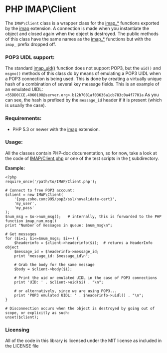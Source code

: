 PHP IMAP\Client
===============

The `IMAP\Client` class is a wrapper class for the [imap_*](http://php.net/manual/en/ref.imap.php) functions exported by the [imap](http://php.net/manual/en/book.imap.php) extension.
A connection is made when you instantiate the object and closed again when the object is destroyed.
The public methods of this class have the same names as the [imap_*](http://php.net/manual/en/ref.imap.php) functions but with the `imap_` prefix dropped off.

### POP3 UIDL support:
The standard [imap_uid()](http://php.net/manual/en/function.imap-uid.php) function does not support POP3, but the `uid()` and `msgno()` methods of this class do by means of emulating a POP3 UIDL when a POP3 connection is being used. This is done by creating a virtually unique hash of a combination of several key message fields. This is an example of an emulated UIDL:
`<55DD0CCE.4060108@server.org>.b12b7081af03636a1cb783c0a4f7701a`
As you can see, the hash is prefixed by the `message_id` header if it is present (which is usually the case).

### Requirements:
*  PHP 5.3 or newer with the [imap](http://php.net/manual/en/book.imap.php) extension.

### Usage:
All the classes contain PHP-doc documentation, so for now, take a look at the code of [IMAP/Client.php](../master/src/IMAP/Client.php) or one of the test scripts in the [t](../master/t/) subdirectory.

**Example:**

	<?php
	require_once('/path/to/IMAP/Client.php');

	# Connect to free POP3 account:
	$client = new IMAP\Client(
		'{pop.zoho.com:995/pop3/ssl/novalidate-cert}',
		'my_user',
		'my_pass'
	);
	$num_msg = $o->num_msg();	# internally, this is forwarded to the PHP function imap_num_msg()
	print "Number of messages in queue: $num_msg\n";

	# Get messages
	for ($i=1; $i<=$num_msgs; $i++) {
		$headerinfo = $client->headerinfo($i);	# returns a HeaderInfo object
		$message_id = $headerinfo->message_id;
		print "message_id: $message_id\n";

		# Grab the body for the same message
		$body = $client->body($i);
		
		# Print the uid or emulated UIDL in the case of POP3 connections
		print 'UID: ' . $client->uid($i) . "\n";

		# or alternatively, since we are using POP3...
		print 'POP3 emulated UIDL: ' . $headerinfo->uidl() . "\n";
	}

	# Disconnection occurs when the object is destroyed by going out of scope, or explicitly as such:
	unset($client);


### Licensing
All of the code in this library is licensed under the MIT license as included in the LICENSE file
